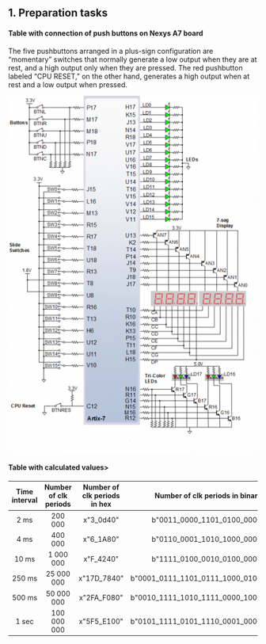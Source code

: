 ## 1. Preparation tasks

#### Table with connection of push buttons on Nexys A7 board
The five pushbuttons arranged in a plus-sign configuration are “momentary” switches that normally generate a low output when they are at rest, and a high output only when they are pressed. The red pushbutton labeled “CPU RESET,” on the other hand, generates a high output when at rest and a low output when pressed.


![pic](https://github.com/michalizn/Digital-electronics-1/blob/main/Labs/05-counter/Images/n4r.PNG)

#### Table with calculated values>
| **Time interval** | **Number of clk periods** | **Number of clk periods in hex** | **Number of clk periods in binary** |
| :-: | :-: | :-: | :-: |
| 2&nbsp;ms | 200 000 | x"3_0d40" | b"0011_0000_1101_0100_0000" |
| 4&nbsp;ms |400 000|x"6_1A80"|b"0110_0001_1010_1000_0000"|
| 10&nbsp;ms |1 000 000|x"F_4240"|b"1111_0100_0010_0100_0000"|
| 250&nbsp;ms |25 000 000|x"17D_7840"|b"0001_0111_1101_0111_1000_0100_0000"|
| 500&nbsp;ms |50 000 000|x"2FA_F080"|b"0010_1111_1010_1111_0000_1000_0000"|
| 1&nbsp;sec | 100 000 000 | x"5F5_E100" | b"0101_1111_0101_1110_0001_0000_0000" |
